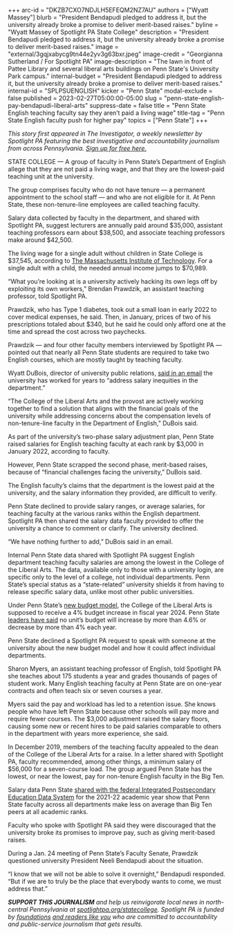 +++
arc-id = "DKZB7CXO7NDJLH5EFEQM2NZ7AU"
authors = ["Wyatt Massey"]
blurb = "President Bendapudi pledged to address it, but the university already broke a promise to deliver merit-based raises."
byline = "Wyatt Massey of Spotlight PA State College"
description = "President Bendapudi pledged to address it, but the university already broke a promise to deliver merit-based raises."
image = "external/3gqjxabycg9tn44e2yv3g63bxr.jpeg"
image-credit = "Georgianna Sutherland / For Spotlight PA"
image-description = "The lawn in front of Pattee Library and several liberal arts buildings on Penn State's University Park campus."
internal-budget = "President Bendapudi pledged to address it, but the university already broke a promise to deliver merit-based raises."
internal-id = "SPLPSUENGLISH"
kicker = "Penn State"
modal-exclude = false
published = 2023-02-27T05:00:00-05:00
slug = "penn-state-english-pay-bendapudi-liberal-arts"
suppress-date = false
title = "Penn State English teaching faculty say they aren’t paid a living wage"
title-tag = "Penn State English faculty push for higher pay"
topics = ["Penn State"]
+++

<i>This story first appeared in The Investigator, a weekly newsletter by Spotlight PA featuring the best investigative and accountability journalism from across Pennsylvania. </i><a href="https://www.spotlightpa.org/newsletters"><i>Sign up for free here.</i></a>

STATE COLLEGE — A group of faculty in Penn State’s Department of English allege that they are not paid a living wage, and that they are the lowest-paid teaching unit at the university.

The group comprises faculty who do not have tenure — a permanent appointment to the school staff — and who are not eligible for it. At Penn State, these non-tenure-line employees are called teaching faculty.

Salary data collected by faculty in the department, and shared with Spotlight PA, suggest lecturers are annually paid around $35,000, assistant teaching professors earn about $38,500, and associate teaching professors make around $42,500.

The living wage for a single adult without children in State College is $37,545, according to <a href="https://livingwage.mit.edu/metros/44300">The Massachusetts Institute of Technology</a>. For a single adult with a child, the needed annual income jumps to $70,989.

<script src="https://www.spotlightpa.org/embed.js" async></script><div data-spl-embed-version="1" data-spl-src="https://www.spotlightpa.org/embeds/newsletter/?cta=Sign%20up%20for%20our%20new%20regional%20newsletter%2C%20%3Cb%3ETalk%20of%20the%20Town%3C%2Fb%3E%2C%20and%20get%20all%20the%20news%20and%20notes%20from%20State%20College%20and%20north-central%20PA.&button=Sign%20Up%20Now&preselect=state_college&eyebrow=DON'T%20MISS%20A%20BEAT"></div>

“What you’re looking at is a university actively hacking its own legs off by exploiting its own workers,” Brendan Prawdzik, an assistant teaching professor, told Spotlight PA.

Prawdzik, who has Type 1 diabetes, took out a small loan in early 2022 to cover medical expenses, he said. Then, in January, prices of two of his prescriptions totaled about $340, but he said he could only afford one at the time and spread the cost across two paychecks.

Prawdzik — and four other faculty members interviewed by Spotlight PA — pointed out that nearly all Penn State students are required to take two English courses, which are mostly taught by teaching faculty.

Wyatt DuBois, director of university public relations, <a href="https://www.documentcloud.org/documents/23689900-penn-state-english-full-strat-comm-email-exchange" target="_blank">said in an email</a> the university has worked for years to “address salary inequities in the department.”

“The College of the Liberal Arts and the provost are actively working together to find a solution that aligns with the financial goals of the university while addressing concerns about the compensation levels of non-tenure-line faculty in the Department of English,” DuBois said.

As part of the university’s two-phase salary adjustment plan, Penn State raised salaries for English teaching faculty at each rank by $3,000 in January 2022, according to faculty.

However, Penn State scrapped the second phase, merit-based raises, because of “financial challenges facing the university,” DuBois said.

The English faculty’s claims that the department is the lowest paid at the university, and the salary information they provided, are difficult to verify.

Penn State declined to provide salary ranges, or average salaries, for teaching faculty at the various ranks within the English department. Spotlight PA then shared the salary data faculty provided to offer the university a chance to comment or clarify. The university declined.

“We have nothing further to add,” DuBois said in an email.

<script src="https://www.spotlightpa.org/embed.js" async></script><div data-spl-embed-version="1" data-spl-src="https://www.spotlightpa.org/embeds/donate/"></div>

Internal Penn State data shared with Spotlight PA suggest English department teaching faculty salaries are among the lowest in the College of the Liberal Arts. The data, available only to those with a university login, are specific only to the level of a college, not individual departments. Penn State’s special status as a “state-related” university shields it from having to release specific salary data, unlike most other public universities.

Under Penn State’s <a href="https://budgetandfinance.psu.edu/budget-allocations">new budget model</a>, the College of the Liberal Arts is supposed to receive a 4% budget increase in fiscal year 2024. Penn State <a href="https://www.psu.edu/news/administration/story/penn-state-leaders-provide-overview-budget-allocation-model-town-hall/">leaders have said</a> no unit’s budget will increase by more than 4.6% or decrease by more than 4% each year.

Penn State declined a Spotlight PA request to speak with someone at the university about the new budget model and how it could affect individual departments.

Sharon Myers, an assistant teaching professor of English, told Spotlight PA she teaches about 175 students a year and grades thousands of pages of student work. Many English teaching faculty at Penn State are on one-year contracts and often teach six or seven courses a year.

Myers said the pay and workload has led to a retention issue. She knows people who have left Penn State because other schools will pay more and require fewer courses. The $3,000 adjustment raised the salary floors, causing some new or recent hires to be paid salaries comparable to others in the department with years more experience, she said.

In December 2019, members of the teaching faculty appealed to the dean of the College of the Liberal Arts for a raise. In a letter shared with Spotlight PA, faculty recommended, among other things, a minimum salary of $56,000 for a seven-course load. The group argued Penn State has the lowest, or near the lowest, pay for non-tenure English faculty in the Big Ten.

Salary data Penn State <a href="https://nces.ed.gov/ipeds/DFR/2022/ReportHTML.aspx?unitid=495767">shared with the federal Integrated Postsecondary Education Data System</a> for the 2021-22 academic year show that Penn State faculty across all departments make less on average than Big Ten peers at all academic ranks.

Faculty who spoke with Spotlight PA said they were discouraged that the university broke its promises to improve pay, such as giving merit-based raises.

During a Jan. 24 meeting of Penn State’s Faculty Senate, Prawdzik questioned university President Neeli Bendapudi about the situation.

“I know that we will not be able to solve it overnight,” Bendapudi responded. “But if we are to truly be the place that everybody wants to come, we must address that.”

<script src="https://www.spotlightpa.org/embed.js" async></script><div data-spl-embed-version="1" data-spl-src="https://www.spotlightpa.org/embeds/tips/?tip_text=Do%20you%20have%20a%20tip%20about%20Penn%20State%3F%20We%20want%20to%20hear%20from%20you."></div>

<i><b>SUPPORT THIS JOURNALISM</b></i><i> and help us reinvigorate local news in north-central Pennsylvania at </i><a href="/donate?campaign=701Dn000000Ygq1IAC&utm_source=www.spotlightpa.org&utm_medium=statecollege:section&utm_campaign=statecollege:main"><i>spotlightpa.org/statecollege</i></a><i>. Spotlight PA is funded by </i><a href="https://www.spotlightpa.org/support"><i>foundations</i></a><i> </i><a href="https://www.spotlightpa.org/support"><i>and readers like you</i></a><i> who are committed to accountability and public-service journalism that gets results.</i>
